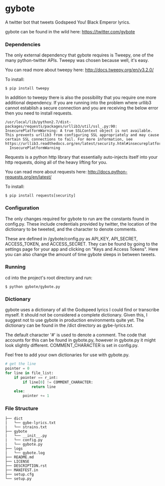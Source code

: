 # gybote
A twitter bot that tweets Godspeed You! Black Emperor lyrics. 

gybote can be found in the wild here: https://twitter.com/gybote

### Dependencies
The only external dependency that gybote requires is Tweepy, one of the many python-twitter APIs. Tweepy was chosen because well, it's easy.

You can read more about tweepy here: http://docs.tweepy.org/en/v3.2.0/

To install:
```shell
$ pip install tweepy
```

In addition to tweepy there is also the possibility that you require one more additional dependency. If you are running into the problem where urllib3 cannot establish a secure connection and you are receiving the below error then you need to install requests.
```
/usr/local/lib/python2.7/dist-packages/requests/packages/urllib3/util/ssl_.py:90: InsecurePlatformWarning: A true SSLContext object is not available. This prevents urllib3 from configuring SSL appropriately and may cause certain SSL connections to fail. For more information, see https://urllib3.readthedocs.org/en/latest/security.html#insecureplatformwarning.
  InsecurePlatformWarning
```

Requests is a python http library that essentially auto-injects itself into your http requests, doing all of the heavy lifting for you.

You can read more about requests here: http://docs.python-requests.org/en/latest/

To install:
```shell
$ pip install requests[security]
```

### Configuration
The only changes required for gybote to run are the constants found in config.py. These include credentials provided by twitter, the location of the dictionary to be tweeted, and the character to denote comments.

These are defined in /gybote/config.py as API_KEY, API_SECRET, ACCESS_TOKEN, and ACCESS_SECRET. They can be found by going to the settings page for your app and clicking on "Keys and Access Tokens". Here you can also change the amount of time gybote sleeps in between tweets.

### Running

cd into the project's root directory and run:
```shell
$ python gybote/gybote.py
```

### Dictionary
gybote uses a dictionary of all the Godspeed lyrics I could find or transcribe myself. It should not be considered a complete dictionary. Given this, I suggest not to use gybote in production environments quite yet. The dictionary can be found in the /dict directory as gybe-lyrics.txt.

The default character '#' is used to denote a comment. The code that accounts for this can be found in gybote.py, however in gybote.py it might look slightly different. COMMENT_CHARACTER is set in config.py.

Feel free to add your own dictionaries for use with gybote.py.

```python
# get the line
pointer = 0
for line in file_list:
    if pointer == r_int:
        if line[0] != COMMENT_CHARACTER:
            return line
    else:
        pointer += 1
```

### File Structure

```
├── dict
|   └── gybe-lyrics.txt
|   └── strains.txt
├── gybote
|   └── __init__.py
|   └── config.py
|   └── gybote.py
├── logs
|   └── gybote.log
├── README.md
├── LICENSE
├── DESCRIPTION.rst
├── MANIFEST.in
├── setup.cfg
└── setup.py
```
